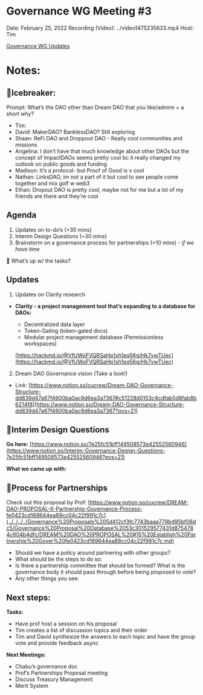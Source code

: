 # Governance WG Meeting #3

Date: February 25, 2022
Recording (Video): ../video1475235633.mp4
Host: Tim

[Governance WG Updates ](Governance%20WG%20Meeting%20#3%2024f10dc2b04c42a1b2f9df05d8afe5ba/Governance%20WG%20Updates%20ef8d8ba04cc44ff08711ac95e73cc5cc.md)

# Notes:

## 🌄Icebreaker:

Prompt: What’s the DAO other than Dream DAO that you like/admire + a short why? 

- Tim:
- David: MakerDAO? BanklessDAO? Still exploring
- Shaan: ReFi DAO and Droppout DAO - Really cool communities and missions
- Angelina: I don’t have that much knowledge about other DAOs but the concept of ImpactDAOs seems pretty cool bc it really changed my outlook on public goods and funding
- Madison: It’s a protocol- but Proof of Good is v cool
- Nathan: LinksDAO, im not a part of it but cool to see people come together and mix golf w web3
- Ethan: Dropout DAO is pretty cool, maybe not for me but a lot of my friends are there and they’re cool

## Agenda

1. Updates on to-do’s (>30 mins)
2. Interim Design Questions (~30 mins) 
3. Brainstorm on a governance process for partnerships (>10 mins) - *if we have time*

<aside>
📢 What’s up w/ the tasks?

## Updates

1. Updates on Clarity research
- **Clarity - a project management tool that’s expanding to a database for DAOs:** 
    - Decentralized data layer
    - Token-Gating (token-gated docs)
    - Modular project management database (Permissionless workspaces)
    
    [https://hackmd.io/@VfUWoFVQRSaHp1xh1eq56g/Hk7ywTUec](https://hackmd.io/@VfUWoFVQRSaHp1xh1eq56g/Hk7ywTUec)
    
2. Dream DAO Governance vision (Take a look!)
- Link: [https://www.notion.so/cucrew/Dream-DAO-Governance-Structure-dd839d47a67f4600ba0ac9d6ea3a7367#c51228d0153c4cdfab5d8fab8b6214f8](https://www.notion.so/Dream-DAO-Governance-Structure-dd839d47a67f4600ba0ac9d6ea3a7367?pvs=21)
</aside>

## 🎨Interim Design Questions

**Go here:**
[https://www.notion.so/7e25fc51bff149508573e42552560946](https://www.notion.so/Interim-Governance-Design-Questions-7e25fc51bff149508573e42552560946?pvs=21)

**What we came up with:**

## 🤝Process for Partnerships

Check out this proposal by Prof: 
[https://www.notion.so/cucrew/DREAM-DAO-PROPOSAL-X-Partnership-Governance-Process-fe0423cd169644ea89cc04c22f991c7c](../../../../Governance%20Proposals%205d412cf3fc7743baaa779bd95bf06dc5/Governance%20Proposal%20Database%2053c301529577431d8754784c804b4dfc/DREAM%20DAO%20PROPOSAL%20#15%20Establish%20Partnership%20Gover%20fe0423cd169644ea89cc04c22f991c7c.md)

- Should we have a policy around partnering with other groups?
- What should be the steps to do so:
- Is there a partnership committee that should be formed? What is the governance body it should pass through before being proposed to vote?
- Any other things you see:

## Next steps:

**Tasks:**

- Have prof host a session on his proposal
- Tim creates a list of discussion topics and their order
- Tim and David synthesize the answers to each topic and have the group vote and provide feedback async

**Next Meetings:**

- Chabu’s governance doc
- Prof’s Partnerships Proposal meeting
- Discuss Treasury Management
- Merit System